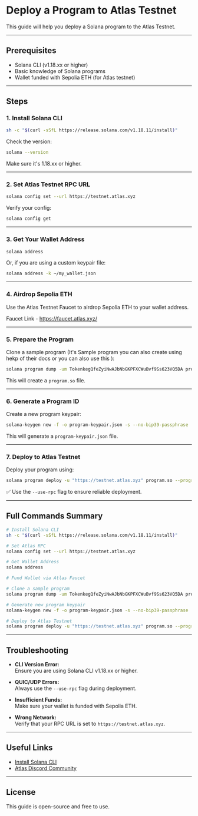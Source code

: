 # Deploy a Program to Atlas Testnet

This guide will help you deploy a Solana program to the Atlas Testnet.

---

## Prerequisites

- Solana CLI (v1.18.xx or higher)
- Basic knowledge of Solana programs
- Wallet funded with Sepolia ETH (for Atlas testnet)

---

## Steps

### 1. Install Solana CLI

```bash
sh -c "$(curl -sSfL https://release.solana.com/v1.18.11/install)"
```

Check the version:

```bash
solana --version
```

Make sure it's 1.18.xx or higher.

---

### 2. Set Atlas Testnet RPC URL

```bash
solana config set --url https://testnet.atlas.xyz
```

Verify your config:

```bash
solana config get
```

---

### 3. Get Your Wallet Address

```bash
solana address
```

Or, if you are using a custom keypair file:

```bash
solana address -k ~/my_wallet.json
```

---

### 4. Airdrop Sepolia ETH

Use the Atlas Testnet Faucet to airdrop Sepolia ETH to your wallet address.  

Faucet Link -  https://faucet.atlas.xyz/

---

### 5. Prepare the Program

Clone a sample program (It's Sample program you can also create using hekp of their docs or you can also use this ):

```bash
solana program dump -um TokenkegQfeZyiNwAJbNbGKPFXCWuBvf9Ss623VQ5DA program.so
```

This will create a `program.so` file.

---

### 6. Generate a Program ID

Create a new program keypair:

```bash
solana-keygen new -f -o program-keypair.json -s --no-bip39-passphrase
```

This will generate a `program-keypair.json` file.

---

### 7. Deploy to Atlas Testnet

Deploy your program using:

```bash
solana program deploy -u "https://testnet.atlas.xyz" program.so --program-id program-keypair.json --use-rpc
```

✅ Use the `--use-rpc` flag to ensure reliable deployment.

---

## Full Commands Summary

```bash
# Install Solana CLI
sh -c "$(curl -sSfL https://release.solana.com/v1.18.11/install)"

# Set Atlas RPC
solana config set --url https://testnet.atlas.xyz

# Get Wallet Address
solana address

# Fund Wallet via Atlas Faucet

# Clone a sample program
solana program dump -um TokenkegQfeZyiNwAJbNbGKPFXCWuBvf9Ss623VQ5DA program.so

# Generate new program keypair
solana-keygen new -f -o program-keypair.json -s --no-bip39-passphrase

# Deploy to Atlas Testnet
solana program deploy -u "https://testnet.atlas.xyz" program.so --program-id program-keypair.json --use-rpc
```

---

## Troubleshooting

- **CLI Version Error:**  
  Ensure you are using Solana CLI v1.18.xx or higher.

- **QUIC/UDP Errors:**  
  Always use the `--use-rpc` flag during deployment.

- **Insufficient Funds:**  
  Make sure your wallet is funded with Sepolia ETH.

- **Wrong Network:**  
  Verify that your RPC URL is set to `https://testnet.atlas.xyz`.

---

## Useful Links

- [Install Solana CLI](https://docs.solana.com/cli/install-solana-cli-tools)
- [Atlas Discord Community](https://discord.gg/atlas-xyz)

---

## License

This guide is open-source and free to use.


